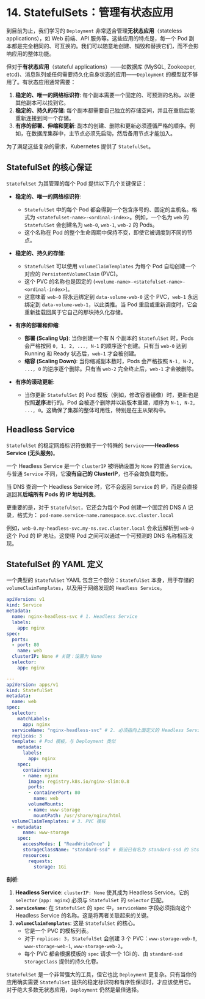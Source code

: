 # 14. StatefulSets：管理有状态应用

到目前为止，我们学习的 `Deployment` 非常适合管理**无状态应用**（stateless applications），如 Web 前端、API 服务等。这些应用的特点是，每一个 Pod 副本都是完全相同的、可互换的。我们可以随意地创建、销毁和替换它们，而不会影响应用的整体功能。

但对于**有状态应用**（stateful applications）——如数据库 (MySQL, Zookeeper, etcd)、消息队列或任何需要持久化自身状态的应用——`Deployment` 的模型就不够用了。有状态应用通常需要：
1.  **稳定的、唯一的网络标识符**: 每个副本需要一个固定的、可预测的名称，以便其他副本可以找到它。
2.  **稳定的、持久的存储**: 每个副本都需要自己独立的存储空间，并且在重启后能重新连接到同一个存储。
3.  **有序的部署、伸缩和更新**: 副本的创建、删除和更新必须遵循严格的顺序。例如，在数据库集群中，主节点必须先启动，然后备用节点才能加入。

为了满足这些复杂的需求，Kubernetes 提供了 `StatefulSet`。

## StatefulSet 的核心保证

`StatefulSet` 为其管理的每个 Pod 提供以下几个关键保证：

-   **稳定的、唯一的网络标识符**:
    -   `StatefulSet` 中的每个 Pod 都会得到一个包含序号的、固定的主机名。格式为 `<statefulset-name>-<ordinal-index>`。例如，一个名为 `web` 的 `StatefulSet` 会创建名为 `web-0`, `web-1`, `web-2` 的 Pods。
    -   这个名称在 Pod 的整个生命周期中保持不变，即使它被调度到不同的节点。

-   **稳定的、持久的存储**:
    -   `StatefulSet` 可以使用 `volumeClaimTemplates` 为每个 Pod 自动创建一个对应的 `PersistentVolumeClaim` (PVC)。
    -   这个 PVC 的名称也是固定的 (`<volume-name>-<statefulset-name>-<ordinal-index>`)。
    -   这意味着 `web-0` 将永远绑定到 `data-volume-web-0` 这个 PVC，`web-1` 永远绑定到 `data-volume-web-1`，以此类推。当 Pod 重启或重新调度时，它会重新挂载回属于它自己的那块持久化存储。

-   **有序的部署和伸缩**:
    -   **部署 (Scaling Up)**: 当你创建一个有 N 个副本的 `StatefulSet` 时，Pods 会严格按照 `0, 1, 2, ..., N-1` 的顺序逐个创建。只有当 `web-0` 达到 Running 和 Ready 状态后，`web-1` 才会被创建。
    -   **缩容 (Scaling Down)**: 当你缩减副本数时，Pods 会严格按照 `N-1, N-2, ..., 0` 的逆序逐个删除。只有当 `web-2` 完全终止后，`web-1` 才会被删除。

-   **有序的滚动更新**:
    -   当你更新 `StatefulSet` 的 Pod 模板（例如，修改容器镜像）时，更新也是按照**逆序**进行的。Pod 会被逐个删除并以新版本重建，顺序为 `N-1, N-2, ..., 0`。这确保了集群的整体可用性，特别是在主从架构中。

## Headless Service

`StatefulSet` 的稳定网络标识符依赖于一个特殊的 `Service`——**Headless Service (无头服务)**。

一个 Headless Service 是一个 `clusterIP` 被明确设置为 `None` 的普通 `Service`。与普通 `Service` 不同，它**没有自己的 ClusterIP**，也不会做负载均衡。

当 DNS 查询一个 Headless Service 时，它不会返回 `Service` 的 IP，而是会直接返回其**后端所有 Pods 的 IP 地址列表**。

更重要的是，对于 `StatefulSet`，它还会为每个 Pod 创建一个固定的 DNS A 记录，格式为：
`pod-name.service-name.namespace.svc.cluster.local`

例如，`web-0.my-headless-svc.my-ns.svc.cluster.local` 会永远解析到 `web-0` 这个 Pod 的 IP 地址。这使得 Pod 之间可以通过一个可预测的 DNS 名称相互发现。

## StatefulSet 的 YAML 定义

一个典型的 `StatefulSet` YAML 包含三个部分：`StatefulSet` 本身，用于存储的 `volumeClaimTemplates`，以及用于网络发现的 `Headless Service`。

```yaml
apiVersion: v1
kind: Service
metadata:
  name: nginx-headless-svc # 1. Headless Service
  labels:
    app: nginx
spec:
  ports:
  - port: 80
    name: web
  clusterIP: None # 关键：设置为 None
  selector:
    app: nginx

---
apiVersion: apps/v1
kind: StatefulSet
metadata:
  name: web
spec:
  selector:
    matchLabels:
      app: nginx
  serviceName: "nginx-headless-svc" # 2. 必须指向上面定义的 Headless Service
  replicas: 3
  template: # Pod 模板，与 Deployment 类似
    metadata:
      labels:
        app: nginx
    spec:
      containers:
      - name: nginx
        image: registry.k8s.io/nginx-slim:0.8
        ports:
        - containerPort: 80
          name: web
        volumeMounts:
        - name: www-storage
          mountPath: /usr/share/nginx/html
  volumeClaimTemplates: # 3. PVC 模板
  - metadata:
      name: www-storage
    spec:
      accessModes: [ "ReadWriteOnce" ]
      storageClassName: "standard-ssd" # 假设已有名为 standard-ssd 的 StorageClass
      resources:
        requests:
          storage: 1Gi
```
**剖析**:
1.  **Headless Service**: `clusterIP: None` 使其成为 Headless Service。它的 `selector` (`app: nginx`) 必须与 `StatefulSet` 的 `selector` 匹配。
2.  **`serviceName`**: 在 `StatefulSet` 的 `spec` 中，`serviceName` 字段必须指向这个 Headless Service 的名称。这是将两者关联起来的关键。
3.  **`volumeClaimTemplates`**: 这是 `StatefulSet` 的核心。
    -   它是一个 PVC 的模板列表。
    -   对于 `replicas: 3`，`StatefulSet` 会创建 3 个 PVC：`www-storage-web-0`, `www-storage-web-1`, `www-storage-web-2`。
    -   每个 PVC 都会根据模板的 `spec` 请求一个 1Gi 的、由 `standard-ssd` `StorageClass` 提供的持久化卷。

`StatefulSet` 是一个非常强大的工具，但它也比 `Deployment` 更复杂。只有当你的应用确实需要 `StatefulSet` 提供的稳定标识符和有序性保证时，才应该使用它。对于绝大多数无状态应用，`Deployment` 仍然是最佳选择。 
